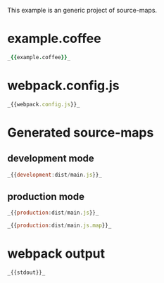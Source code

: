 This example is an generic project of source-maps.

# example.coffee

```coffeescript
_{{example.coffee}}_
```

# webpack.config.js

```javascript
_{{webpack.config.js}}_
```

# Generated source-maps

## development mode

```javascript
_{{development:dist/main.js}}_
```

## production mode

```javascript
_{{production:dist/main.js}}_
```

```javascript
_{{production:dist/main.js.map}}_
```

# webpack output

```
_{{stdout}}_
```
